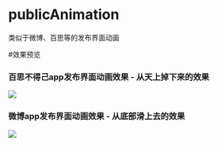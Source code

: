 # publicAnimation
类似于微博、百思等的发布界面动画

#效果预览

###  百思不得己app发布界面动画效果 - 从天上掉下来的效果
![](http://ojwwhf19y.bkt.clouddn.com/%E7%99%BE%E6%80%9D%E4%B8%8D%E5%BE%97%E5%A7%90%E5%8F%91%E5%B8%83%E5%8A%A8%E7%94%BB.gif)
### 微博app发布界面动画效果 - 从底部滑上去的效果
![](http://ojwwhf19y.bkt.clouddn.com/%E5%BE%AE%E5%8D%9A%E5%8F%91%E5%B8%83%E7%95%8C%E9%9D%A2%E5%8A%A8%E7%94%BB%E6%95%88%E6%9E%9C.gif)
